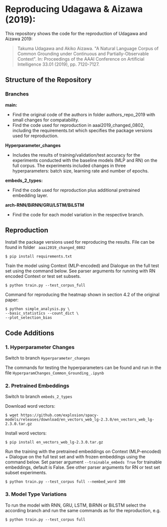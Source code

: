 # Reproducing Udagawa & Aizawa (2019):
This repository shows the code for the reproduction of Udagawa and Aizawa 2019:
>Takuma Udagawa and Akiko Aizawa. "A Natural Language Corpus of Common Grounding under Continuous and Partially-Observable Context". In: Proceedings of the AAAI Conference on Artificial Intelligence 33.01 (2019), pp. 7120-7127. 

## Structure of the Repository
### Branches
**main:** 
- Find the original code of the authors in folder authors_repo_2019 with small changes for compatability.
- Find the code used for reproduction in aaai2019_changed_0802, including the requirements.txt which specifies the package versions used for reproduction.

**Hyperparameter_changes**
- Includes the results of training/validation/test accuracy for the experiments conducted with the baseline models (MLP and RN) on the full corpus. The experiments included changes in three hyperparameters: batch size, learning rate and number of epochs.

**embeds_2_types:**
- Find the code used for reproduction plus additional pretrained embedding layer.

**arch-RNN/BiRNN/GRU/LSTM/BiLSTM**
- Find the code for each model variation in the respective branch.

## Reproduction
Install the package versions used for reproducing the results. File can be found in folder ` aaai2019_changed_0802`
```
$ pip install requirements.txt
```
Train the model using Context (MLP-encoded) and Dialogue on the full test set using the command below. See parser arguments for running with RN encoded Context or test set subsets.
```
$ python train.py --test_corpus_full
```
Command for reproducing the heatmap shown in section 4.2 of the original paper:
```
$ python simple_analysis.py \
--basic_statistics --count_dict \
--plot_selection_bias
```

## Code Additions
### 1. Hyperparameter Changes
Switch to branch `Hyperparameter_changes`

The commands for testing the hyperparameters can be found and run in the file `HyperparamChanges_Common_Grounding_.ipynb`

### 2. Pretrained Embeddings
Switch to branch `embeds_2_types`

Download word vectors:
```
$ wget https://github.com/explosion/spacy-models/releases/download/en_vectors_web_lg-2.3.0/en_vectors_web_lg-2.3.0.tar.gz
```
Install word vectors:
```
$ pip install en_vectors_web_lg-2.3.0.tar.gz
```
Run the training with the pretrained embeddings on Context (MLP-encoded) + Dialogue on the full test set and with frozen embeddings using the command below. Set parser argument `--trainable_embeds True` for trainable embeddings, default is False. See other parser arguments for RN or test set subset experiments.

```
$ python train.py --test_corpus full --nembed_word 300
```

### 3. Model Type Variations
To run the model with RNN, GRU, LSTM, BiRNN or BiLSTM select the according branch and run the same commands as for the reproduction, e.g.

```
$ python train.py --test_corpus full
```


